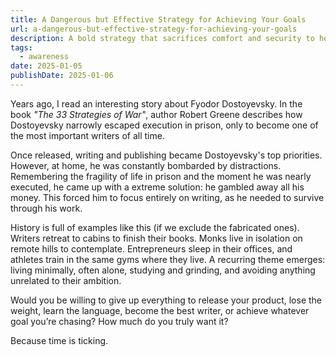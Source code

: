 ```yaml
---
title: A Dangerous but Effective Strategy for Achieving Your Goals
url: a-dangerous-but-effective-strategy-for-achieving-your-goals
description: A bold strategy that sacrifices comfort and security to help you achieve your biggest goals.
tags:
  - awareness
date: 2025-01-05
publishDate: 2025-01-06
---
```

Years ago, I read an interesting story about Fyodor Dostoyevsky. In the book _"The 33 Strategies of War"_, author Robert Greene describes how Dostoyevsky narrowly escaped execution in prison, only to become one of the most important writers of all time.

Once released, writing and publishing became Dostoyevsky's top priorities. However, at home, he was constantly bombarded by distractions. Remembering the fragility of life in prison and the moment he was nearly executed, he came up with a extreme solution: he gambled away all his money. This forced him to focus entirely on writing, as he needed to survive through his work.

History is full of examples like this (if we exclude the fabricated ones). Writers retreat to cabins to finish their books. Monks live in isolation on remote hills to contemplate. Entrepreneurs sleep in their offices, and athletes train in the same gyms where they live. A recurring theme emerges: living minimally, often alone, studying and grinding, and avoiding anything unrelated to their ambition.

Would you be willing to give up everything to release your product, lose the weight, learn the language, become the best writer, or achieve whatever goal you’re chasing? How much do you truly want it?

Because time is ticking.
